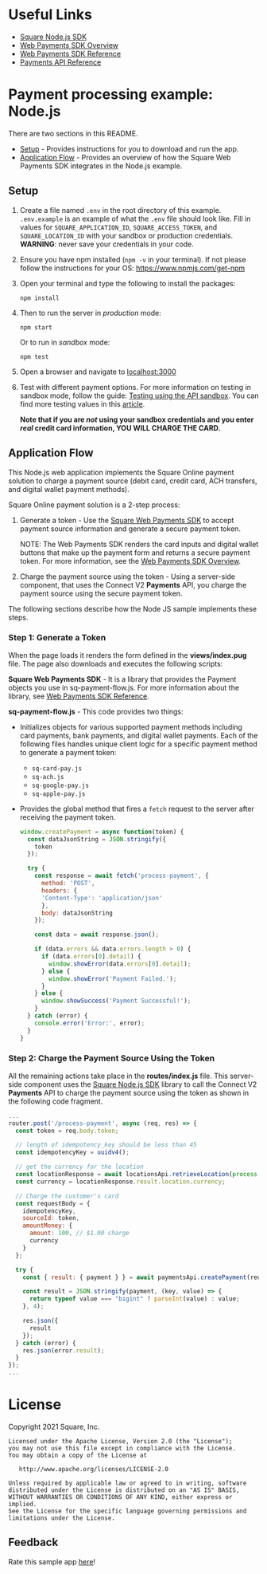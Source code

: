 # Useful Links

- [Square Node.js SDK](https://developer.squareup.com/docs/sdks/nodejs)
- [Web Payments SDK Overview](https://developer.squareup.com/docs/web-payments/overview)
- [Web Payments SDK Reference](https://developer.squareup.com/reference/sdks/web/payments)
- [Payments API Reference](https://developer.squareup.com/reference/square/payments-api)

# Payment processing example: Node.js

There are two sections in this README.

- [Setup](#setup) - Provides instructions for you to download and run the app.
- [Application Flow](#application-flow) - Provides an overview of how the Square Web Payments SDK integrates in the Node.js example.

## Setup

1. Create a file named `.env` in the root directory of this example. `.env.example` is an example of what the `.env` file should look like. Fill in values for `SQUARE_APPLICATION_ID`, `SQUARE_ACCESS_TOKEN`, and `SQUARE_LOCATION_ID` with your sandbox or production credentials.
   <b>WARNING</b>: never save your credentials in your code.

1. Ensure you have npm installed (`npm -v` in your terminal). If not please follow the instructions for your OS: https://www.npmjs.com/get-npm

1. Open your terminal and type the following to install the packages:

   ```
   npm install
   ```

1. Then to run the server in _production_ mode:

   ```
   npm start
   ```

   Or to run in _sandbox_ mode:

   ```
   npm test
   ```

1. Open a browser and navigate to [localhost:3000](localhost:3000)

1. Test with different payment options. For more information on testing in sandbox mode, follow the guide: [Testing using the API sandbox](https://developer.squareup.com/docs/testing/sandbox). You can find more testing values in this [article](https://developer.squareup.com/docs/testing/test-values).

    **Note that if you are _not_ using your sandbox credentials and you enter _real_
    credit card information, YOU WILL CHARGE THE CARD.**

## Application Flow

This Node.js web application implements the Square Online payment solution to charge a payment source (debit card, credit card, ACH transfers, and digital wallet payment methods).

Square Online payment solution is a 2-step process:

1. Generate a token - Use the [Square Web Payments SDK](https://developer.squareup.com/reference/sdks/web/payments) to accept payment source information and generate a secure payment token.

   NOTE: The Web Payments SDK renders the card inputs and digital wallet buttons that make up the payment form and returns a secure payment token. For more information, see the [Web Payments SDK Overview](https://developer.squareup.com/docs/web-payments/overview).

2. Charge the payment source using the token - Using a server-side component, that uses the Connect V2
   **Payments** API, you charge the payment source using the secure payment token.

The following sections describe how the Node JS sample implements these steps.

### Step 1: Generate a Token

When the page loads it renders the form defined in the **views/index.pug** file. The page also downloads and executes the following scripts:

**Square Web Payments SDK** - It is a library that provides the Payment objects you use in sq-payment-flow.js. For more information about the library, see [Web Payments SDK Reference](https://developer.squareup.com/reference/sdks/web/payments).

**sq-payment-flow.js** - This code provides two things:

- Initializes objects for various supported payment methods including card payments, bank payments, and digital wallet payments. Each of the following files handles unique client logic for a specific payment method to generate a payment token:

  - `sq-card-pay.js`
  - `sq-ach.js`
  - `sq-google-pay.js`
  - `sq-apple-pay.js`

- Provides the global method that fires a `fetch` request to the server after receiving the payment token.
  ```javascript
  window.createPayment = async function(token) {
    const dataJsonString = JSON.stringify({
      token
    });

    try {
      const response = await fetch('process-payment', {
        method: 'POST',
        headers: {
        'Content-Type': 'application/json'
        },
        body: dataJsonString
      });

      const data = await response.json();

      if (data.errors && data.errors.length > 0) {
        if (data.errors[0].detail) {
          window.showError(data.errors[0].detail);
        } else {
          window.showError('Payment Failed.');
        }
      } else {
        window.showSuccess('Payment Successful!');
      }
    } catch (error) {
      console.error('Error:', error);
    }
  }
  ```

### Step 2: Charge the Payment Source Using the Token

All the remaining actions take place in the **routes/index.js** file. This server-side component uses the [Square Node.js SDK](https://developer.squareup.com/docs/sdks/nodejs) library to call the Connect V2 **Payments** API to charge the payment source using the token as shown in the following code fragment.

```javascript
...
router.post('/process-payment', async (req, res) => {
  const token = req.body.token;

  // length of idempotency_key should be less than 45
  const idempotencyKey = uuidv4();

  // get the currency for the location
  const locationResponse = await locationsApi.retrieveLocation(process.env.SQUARE_LOCATION_ID);
  const currency = locationResponse.result.location.currency;

  // Charge the customer's card
  const requestBody = {
    idempotencyKey,
    sourceId: token,
    amountMoney: {
      amount: 100, // $1.00 charge
      currency
    }
  };

  try {
    const { result: { payment } } = await paymentsApi.createPayment(requestBody);

    const result = JSON.stringify(payment, (key, value) => {
      return typeof value === "bigint" ? parseInt(value) : value;
    }, 4);

    res.json({
      result
    });
  } catch (error) {
    res.json(error.result);
  }
});
...
```

# License

Copyright 2021 Square, Inc.
​
```
Licensed under the Apache License, Version 2.0 (the "License");
you may not use this file except in compliance with the License.
You may obtain a copy of the License at
​
   http://www.apache.org/licenses/LICENSE-2.0
​
Unless required by applicable law or agreed to in writing, software
distributed under the License is distributed on an "AS IS" BASIS,
WITHOUT WARRANTIES OR CONDITIONS OF ANY KIND, either express or implied.
See the License for the specific language governing permissions and
limitations under the License.
```

## Feedback
Rate this sample app [here](https://delighted.com/t/Z1xmKSqy)!